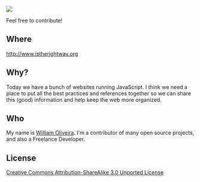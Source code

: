 ![](http://i.imgur.com/jaEbd80.png)

Feel free to contribute!

## Where

<http://www.jstherightway.org>

## Why?

Today we have a bunch of websites running JavaScript. I think we need a place to put all the best practices and references together so we can share this (good) information and help keep the web more organized.

## Who

My name is [William Oliveira](http://github.com/gnuwilliam). I'm a contributor of many open source projects, and also a Freelance Developer.

## License

[Creative Commons Attribution-ShareAlike 3.0 Unported License](http://creativecommons.org/licenses/by-sa/3.0/)
